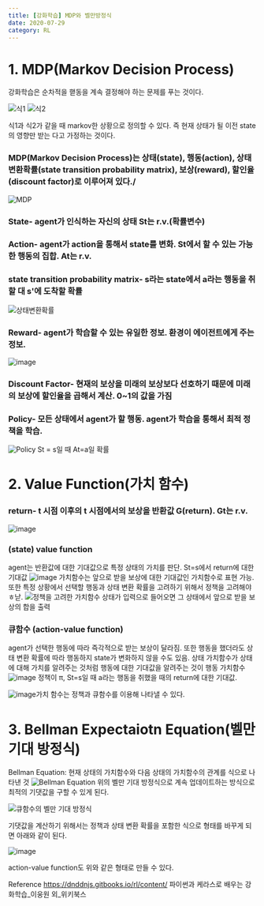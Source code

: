 ```yaml
---
title: [강화학습] MDP와 벨만방정식
date: 2020-07-29
category: RL
---
```

# 1. MDP(Markov Decision Process)
강화학습은 순차적을 핻동을 계속 결정해야 하는 문제를 푸는 것이다.

![식1](https://user-images.githubusercontent.com/49282663/88745419-f7b5da80-d184-11ea-8889-e7396805b724.png)
![식2](https://user-images.githubusercontent.com/49282663/88745443-0ac8aa80-d185-11ea-87e8-754dcca344f7.png)

식1과 식2가 같을 때 markov한 상황으로 정의할 수 있다. 즉 현재 상태가 될 이전 state의 영향만 받는 다고 가정하는 것이다.

### MDP(Markov Decision Process)는 상태(state), 행동(action), 상태변환확률(state transition probability matrix), 보상(reward), 할인율(discount factor)로 이루어져 있다./
![MDP](https://user-images.githubusercontent.com/49282663/88746113-b6262f00-d186-11ea-906b-2ae2fa33be1c.png)

### State- agent가 인식하는 자신의 상태 St는 r.v.(확률변수)

### Action- agent가 action을 통해서 state를 변화. St에서 할 수 있는 가능한 행동의 집합. At는 r.v.

### state transition probability matrix- s라는 state에서 a라는 행동을 취할 대 s'에 도착할 확률
![상태변환확률](https://user-images.githubusercontent.com/49282663/88746179-dd7cfc00-d186-11ea-8d53-87f4bc10d6d9.png)

### Reward- agent가 학습할 수 있는 유일한 정보. 환경이 에이전트에게 주는 정보.
![image](https://user-images.githubusercontent.com/49282663/88746499-ab1fce80-d187-11ea-9231-1730b94cc3b7.png)

### Discount Factor- 현재의 보상을 미래의 보상보다 선호하기 때문에 미래의 보상에 할인율을 곱해서 계산. 0~1의 값을 가짐

### Policy- 모든 상태에서 agent가 할 행동. agent가 학습을 통해서 최적 정책을 학습.
![Policy](https://user-images.githubusercontent.com/49282663/88746786-47e26c00-d188-11ea-9c39-9f063d798e3a.png)
St = s일 때 At=a일 확률



# 2. Value Function(가치 함수)

### return- t 시점 이후의 t 시점에서의 보상을 반환값 G(return). Gt는 r.v.
![image](https://user-images.githubusercontent.com/49282663/88747293-71e85e00-d189-11ea-9a6b-a1bec1082c1d.png)

### (state) value function
agent는 반환값에 대한 기대값으로 특정 상태의 가치를 판단. St=s에서 return에 대한 기대값
![image](https://user-images.githubusercontent.com/49282663/88747828-8bd67080-d18a-11ea-8f3d-30f6024f44e9.png)
가치함수는 앞으로 받을 보상에 대한 기대값인 가치함수로 표현 가능. 또한 특정 상황에서 선택할 행동과 상태 변환 확률을 고려하기 위해서 정책을 고려해야 ㅎ낟.
![정책을 고려한 가치함수](https://user-images.githubusercontent.com/49282663/88748066-1919c500-d18b-11ea-8206-876406c9df6d.png)
상태가 입력으로 들어오면 그 상태에서 앞으로 받을 보상의 합을 출력

### 큐함수 (action-value function)
agent가 선택한 행동에 따라 즉각적으로 받는 보상이 달라짐. 또한 행동을 했더라도 상태 변환 확률에 따라 행동하지 state가 변화하지 않을 수도 있음.
상태 가치함수가 상태에 대해 가치를 알려주는 것처럼 행동에 대한 기대값을 알려주는 것이 행동 가치함수
![image](https://user-images.githubusercontent.com/49282663/88748587-5894e100-d18c-11ea-8531-ace443673b23.png)
정책이 π, St=s일 때 a라는 행동을 취했을 때의 return에 대한 기대값.

![image](https://user-images.githubusercontent.com/49282663/88756738-5be59800-d19f-11ea-9535-b3646920f278.png)가치 함수는 정책과 큐함수를 이용해 나타낼 수 있다.


# 3. Bellman Expectaiotn Equation(벨만 기대 방정식)
Bellman Equation: 현재 상태의 가치함수와 다음 상태의 가치함수의 관계를 식으로 나타낸 것
![Bellman Equation](https://user-images.githubusercontent.com/49282663/88756021-64d56a00-d19d-11ea-984c-321ace951229.png)
위의 벨만 기대 방정식으로 계속 업데이트하는 방식으로 최적의 기댓값을 구할 수 있게 된다.

![큐함수의 벨만 기대 방정식](https://user-images.githubusercontent.com/49282663/88756029-69018780-d19d-11ea-81ce-34878f0cdc8a.png)

기댓값을 계산하기 위해서는 정책과 상태 변환 확률을 포함한 식으로 형태를 바꾸게 되면 아래와 같이 된다.

![image](https://user-images.githubusercontent.com/49282663/88757190-6fddc980-d1a0-11ea-94ae-0d3731f6fd0a.png)
 
action-value function도 위와 같은 형태로 만들 수 있다.



Reference
https://dnddnjs.gitbooks.io/rl/content/
파이썬과 케라스로 배우는 강화학습_이웅원 외_위키북스
